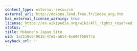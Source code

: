 ```yaml
---
content_type: external-resource
external_url: http://mokona.land.free.fr/index_eng.htm
has_external_license_warning: true
license: https://en.wikipedia.org/wiki/All_rights_reserved
status: ''
title: Mokona's Japan Site
uid: 1a2130c0-901b-4fe5-a654-8ce94f589f7a
wayback_url: ''
---
```

